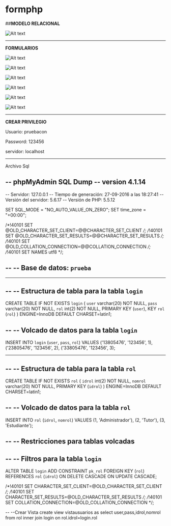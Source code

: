 # formphp


##**MODELO RELACIONAL**

![Alt text](https://673b3801-a-62cb3a1a-s-sites.googlegroups.com/site/sitecaceres/pagina1/mr.png?attachauth=ANoY7crve9wEGQmPSt4uMDrMUyMqRcAiQodC1pCCtwx1AVBwPW187UubdWX8xFgqQm_NlwFRpOLcRMnY5Q5l90y8ozL7ca06GKWz5ttA-lGwDOyaRA5x-rAlke5aTrBR_jDn65iaUEBunVe9I7np_8kraaeS4LcBdKtMbwmLdjdyxU7sSSzaEeBWKJQU5SgcYgqsTcQ004JKOtcn1Yfh-IC0cfzaDv5O3Q%3D%3D&attredirects=0 "MR")

----------------------------------------------------------------------------------------------------------------------------------------

**FORMULARIOS**


![Alt text](https://673b3801-a-62cb3a1a-s-sites.googlegroups.com/site/sitecaceres/pagina1/form1.png?attachauth=ANoY7cpxkJz8hPdG-SGzA445Ac3lmXZB4GCilLuxUe4oLrVAh8JC5EysxZMK96H-LKm0CS0uRDcWsC4g05ysTG3m-ozOObvbW_x11uk-Qkk-EiDNzF7gA0c_3mcwGU9rjaaLYWTaqCDYIUJ76vQQ7dMAbSaXg9YyHp5YvFmhoeAqikanQQjqNGV3OqkYBvrid-r7EnZ56hvxXWNlWBGlMvaxb97HkosTtg%3D%3D&attredirects=0 "FORM1")


![Alt text](https://673b3801-a-62cb3a1a-s-sites.googlegroups.com/site/sitecaceres/pagina1/form2.png?attachauth=ANoY7coSDN2dkW2RnF4kgBcxXn9kqXghbQcMRNfn2gINpqfhpINp9yO1R4fktxushZjZIAhQJxQScY2fRUmB5E3McWhHbBER5W-R2Z8OCP3QHSHmvwrAtDYK1mFihZRj8QgmFW902NKe0_HQWHa_jHM9QsKhec_v13D2g0inVd0FGB-Mmvy-8FbKfgiXKAfLa_UXCN1MI--sWEdvjd12UL6OPopy-Vjzjw%3D%3D&attredirects=0 "FORM2")



![Alt text](https://673b3801-a-62cb3a1a-s-sites.googlegroups.com/site/sitecaceres/pagina1/form3.png?attachauth=ANoY7cppvzpFNBWZ5uF_SshXRn99CT52NQQGWZtgqFQmUBqilTUSZol24wgJMndGjIfkl69PjDMiXdrJ_nDF2lfXroAt2UmNU6Vegw6K6ie53ytpNqTgFqEr3sgbIxiYtiDZNJr16QhXFPoyOcJIW91JzE9axv5UgjRJdbhb2hYM438wsd0gqsoPlqGd7fMN3o2GBXcFrPTtLF6j1imuH-FE_8TEyDSiJg%3D%3D&attredirects=0 "FORM3")


![Alt text](https://673b3801-a-62cb3a1a-s-sites.googlegroups.com/site/sitecaceres/pagina1/form4.png?attachauth=ANoY7conWpYuVU3BBsWPt2aRMOVE6PxjtRpKKTnofe4D3GDIWj0z2nvXUlVO9MQVQPH5G3BlJVCdQnV7wj1gmYtutEtR8oe_JHP33T88uky08dE-FQWqWTlBnFFYKgmQgT0ItBbef05kCtLFThLf2r3WKhYYgZ0OF-7I3KSMEg3aTz_WgcG1NdH1sdGifW03Es-6nNUdUX-sfiMhc-a2gf53gd5yypUfuw%3D%3D&attredirects=0 "FORM4")


![Alt text](https://673b3801-a-62cb3a1a-s-sites.googlegroups.com/site/sitecaceres/pagina1/form5.png?attachauth=ANoY7coW8FQTUKuiiHFc8KuzwrRuMkXey67xAdToO6LJ1C_5qHO-jhmZ4PaVVrr4TO6OEH9P2E6-CLY_9l_1ML__wx_g69UxlYa2AKaiEQiPRzK27h7_PuXKCoT8hox3UkCNNpckegG4IdsrQ_wRwZBq0v60mzBRXytVWKsE0_CgbDxudesvD3dYBLAK7W_kh-WmTRuq4GVxFC_nwEEbzT0AEUJWGRkH-g%3D%3D&attredirects=0 "FORM5")


![Alt text](https://673b3801-a-62cb3a1a-s-sites.googlegroups.com/site/sitecaceres/pagina1/form6.png?attachauth=ANoY7crPly92pJpKmphbKPCXpvept-eMSb_aPn5za9WP3m9mVk9NisatxX9tL4-EZ0-Hgm2OwWKchl7YlrsFcndvVySxE805vGujyEwvNaJtLRpsZ0jB_9L0vkMGeuUBJZ0qRuAYPztkXYmPy7NYeAQKMwfx8WenNqmW1ooGpEXpW6RsA2FN27bdUYB1_WLX8yYRBnPrdDb5vHWC_xUePGAbGw8mVZYHeA%3D%3D&attredirects=0 "FORM6")


----------------------------------------------------------------------------------------------------------------------------------------


**CREAR PRIVILEGIO**

Usuario: pruebacon

Password: 123456

servidor: localhost



----------------------------------------------------------------------------------------------------------------------------------------

Archivo Sql

-- phpMyAdmin SQL Dump
-- version 4.1.14
--
-- Servidor: 127.0.0.1
-- Tiempo de generación: 27-09-2016 a las 18:27:41
-- Versión del servidor: 5.6.17
-- Versión de PHP: 5.5.12

SET SQL_MODE = "NO_AUTO_VALUE_ON_ZERO";
SET time_zone = "+00:00";


/*!40101 SET @OLD_CHARACTER_SET_CLIENT=@@CHARACTER_SET_CLIENT */;
/*!40101 SET @OLD_CHARACTER_SET_RESULTS=@@CHARACTER_SET_RESULTS */;
/*!40101 SET @OLD_COLLATION_CONNECTION=@@COLLATION_CONNECTION */;
/*!40101 SET NAMES utf8 */;

--
-- Base de datos: `prueba`
--

-- --------------------------------------------------------

--
-- Estructura de tabla para la tabla `login`
--

CREATE TABLE IF NOT EXISTS `login` (
  `user` varchar(20) NOT NULL,
  `pass` varchar(20) NOT NULL,
  `rol` int(2) NOT NULL,
  PRIMARY KEY (`user`),
  KEY `rol` (`rol`)
) ENGINE=InnoDB DEFAULT CHARSET=latin1;

--
-- Volcado de datos para la tabla `login`
--

INSERT INTO `login` (`user`, `pass`, `rol`) VALUES
('13805476', '123456', 1),
('23805476', '123456', 2),
('33805476', '123456', 3);

-- --------------------------------------------------------

--
-- Estructura de tabla para la tabla `rol`
--

CREATE TABLE IF NOT EXISTS `rol` (
  `idrol` int(2) NOT NULL,
  `nomrol` varchar(20) NOT NULL,
  PRIMARY KEY (`idrol`)
) ENGINE=InnoDB DEFAULT CHARSET=latin1;

--
-- Volcado de datos para la tabla `rol`
--

INSERT INTO `rol` (`idrol`, `nomrol`) VALUES
(1, 'Administrador'),
(2, 'Tutor'),
(3, 'Estudiante');

--
-- Restricciones para tablas volcadas
--

--
-- Filtros para la tabla `login`
--
ALTER TABLE `login`
  ADD CONSTRAINT `pk_rol` FOREIGN KEY (`rol`) REFERENCES `rol` (`idrol`) ON DELETE CASCADE ON UPDATE CASCADE;

/*!40101 SET CHARACTER_SET_CLIENT=@OLD_CHARACTER_SET_CLIENT */;
/*!40101 SET CHARACTER_SET_RESULTS=@OLD_CHARACTER_SET_RESULTS */;
/*!40101 SET COLLATION_CONNECTION=@OLD_COLLATION_CONNECTION */;

--
--Crear Vista
create view vistausuarios
 as 
 select user,pass,idrol,nomrol 
 from rol 
 inner join login 
 on rol.idrol=login.rol
